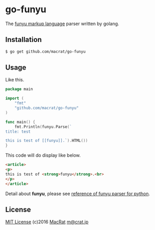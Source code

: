 go-funyu
========

The [funyu markup language](https://bitbucket.org/MacRat/funyu) parser written by golang.

## Installation
``` bash
$ go get github.com/macrat/go-funyu
```

## Usage
Like this.

``` go
package main

import (
	"fmt"
	"github.com/macrat/go-funyu"
)

func main() {
	fmt.Println(funyu.Parse(`
title: test

this is test of [[funyu]].`).HTML())
}
```

This code will do display like below.

``` HTML
<article>
<p>
this is test of <strong>funyu</strong>.<br>
</p>
</article>
```

Detail about **funyu**, please see [reference of funyu parser for python](https://bitbucket.org/MacRat/funyu/src/tip/REFERENCE.fny).

## License
[MIT License](https://opensource.org/licenses/MIT) (c)2016 [MacRat](http://blanktar.jp) <m@crat.jp>
